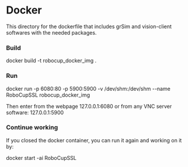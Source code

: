 # Docker

This directory for the dockerfile that includes grSim and vision-client softwares
with the needed packages.


### Build

docker build -t robocup_docker_img .


### Run

docker run -p 6080:80 -p 5900:5900 -v /dev/shm:/dev/shm --name RoboCupSSL robocup_docker_img

Then enter from the webpage 127.0.0.1:6080
or from any VNC server software: 127.0.0.1:5900

### Continue working

If you closed the docker container, you can run it again and working on it by:

docker start -ai RoboCupSSL
